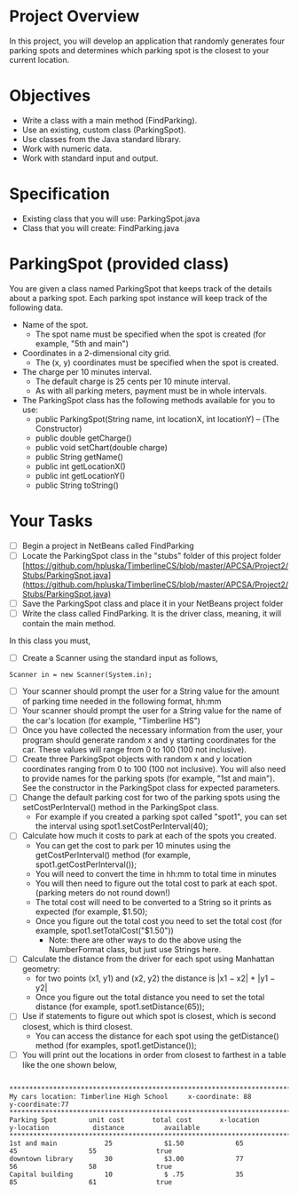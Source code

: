 # Project Overview
In this project, you will develop an application that randomly generates four parking spots
and determines which parking spot is the closest to your current location.

# Objectives

- Write a class with a main method (FindParking).
- Use an existing, custom class (ParkingSpot).
- Use classes from the Java standard library.
- Work with numeric data.
- Work with standard input and output.

# Specification

- Existing class that you will use: ParkingSpot.java
- Class that you will create: FindParking.java

# ParkingSpot (provided class)

You are given a class named ParkingSpot that keeps track of the details about a parking
spot. Each parking spot instance will keep track of the following data.

* Name of the spot.
	* The spot name must be specified when the spot is created (for example, "5th and main")
* Coordinates in a 2-dimensional city grid.
	* The (x, y) coordinates must be specified when the spot is created.
* The charge per 10 minutes interval.
	* The default charge is 25 cents per 10 minute interval. 
	* As with all parking meters, payment must be in whole intervals.
* The ParkingSpot class has the following methods available for you to use:
	* public ParkingSpot(String name, int locationX, int locationY) – (The Constructor)
	* public double getCharge()
	* public void setChart(double charge)
	* public String getName()
	* public int getLocationX()
	* public int getLocationY()
	* public String toString()
	
# Your Tasks

- [ ] Begin a project in NetBeans called FindParking
- [ ] Locate the ParkingSpot class in the "stubs" folder of this project folder [https://github.com/hpluska/TimberlineCS/blob/master/APCSA/Project2/Stubs/ParkingSpot.java](https://github.com/hpluska/TimberlineCS/blob/master/APCSA/Project2/Stubs/ParkingSpot.java)
- [ ] Save the ParkingSpot class and place it in your NetBeans project folder
- [ ] Write the class called FindParking. It is the driver class, meaning, it will contain the main method.

In this class you must, 

- [ ] Create a Scanner using the standard input as follows, 

```
Scanner in = new Scanner(System.in);
```

- [ ] Your scanner should prompt the user for a String value for the amount of parking time needed in the following format, hh:mm
- [ ] Your scanner should prompt the user for a String value for the name of the car's location (for example, "Timberline HS")
- [ ] Once you have collected the necessary information from the user,  your program should generate random x and y starting coordinates for the car.  These values will range from 0 to 100 (100 not inclusive). 
- [ ] Create three ParkingSpot objects with random x and y location coordinates ranging from 0 to 100 (100 not inclusive).  You will also need to provide names for the parking spots (for example, "1st and main").  See the constructor
in the ParkingSpot class for expected parameters. 
- [ ] Change the default parking cost for two of the parking spots using the setCostPerInterval() method in the ParkingSpot class.  
	* For example if you created a parking spot called "spot1", you can set the interval using spot1.setCostPerInterval(40);
- [ ] Calculate how much it costs to park at each of the spots you created.  
	* You can get the cost to park per 10 minutes using the getCostPerInterval() method (for example, spot1.getCostPerInterval());  
	* You will need to convert the time in hh:mm to total time in minutes 
	* You will then need to figure out the total cost to park at each spot. (parking meters do not round down!)
	* The total cost will need to be converted to a String so it prints as expected (for example, $1.50);
	* Once you figure out the total cost you need to set the total cost (for example, spot1.setTotalCost("$1.50"))
		* Note: there are other ways to do the above using the NumberFormat class, but just use Strings here. 
- [ ] Calculate the distance from the driver for each spot using Manhattan geometry: 
	* for two points (x1, y1) and (x2, y2) the distance is |x1 − x2| + |y1 − y2|
	* Once you figure out the total distance you need to set the total distance (for example, spot1.setDistance(65));
- [ ] Use if statements to figure out which spot is closest, which is second closest, which is third closest. 
	* You can access the distance for each spot using the getDistance() method (for examples, spot1.getDistance());
- [ ] You will print out the locations in order from closest to farthest in a table like the one shown below, 

```

***************************************************************************************************************************
My cars location: Timberline High School     x-coordinate: 88           y-coordinate:77
***************************************************************************************************************************
Parking Spot        unit cost       total cost       x-location          y-location           distance          available
***************************************************************************************************************************
1st and main            25             $1.50             65                   45                  55               true
downtown library        30             $3.00             77                   56                  58               true
Capital building        10             $ .75             35                   85                  61               true
```






